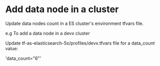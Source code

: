 # Add data node in a cluster
Update data nodes count in a ES cluster's environment tfvars file.

e.g To add a data node in a devx cluster

Update tf-as-elasticsearch-5x/profiles/devx.tfvars file for a data_count value:

'data_count="6"'
